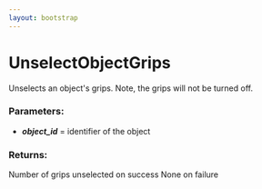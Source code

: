 ```yaml
---
layout: bootstrap
---
```


# UnselectObjectGrips

Unselects an object's grips. Note, the grips will not be turned off.
          

### Parameters:

- ***object_id*** = identifier of the object
        

### Returns:


Number of grips unselected on success
None on failure
        


